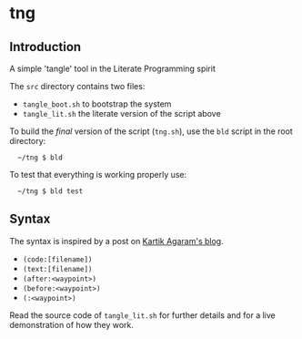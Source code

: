# tng

## Introduction
A simple 'tangle' tool in the Literate Programming spirit

The `src` directory contains two files:
  - `tangle_boot.sh` to bootstrap the system
  - `tangle_lit.sh`  the literate version of the script above

To build the *final* version of the script (`tng.sh`), use
the `bld` script in the root directory:

```
  ~/tng $ bld
```

To test that everything is working properly use:

```
  ~/tng $ bld test
```

## Syntax
The syntax is inspired by a post on [Kartik Agaram's blog](http://akkartik.name/post/wart-layers).

   - `(code:[filename])`
   - `(text:[filename])`
   - `(after:<waypoint>)`
   - `(before:<waypoint>)`
   - `(:<waypoint>)`

Read the source code of `tangle_lit.sh` for further details
and for a live demonstration of how they work.
